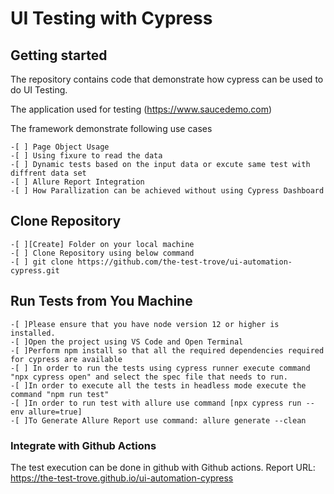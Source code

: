 # UI Testing with Cypress
## Getting started
The repository contains code that demonstrate how cypress can be used to do UI Testing.

The application used for testing (https://www.saucedemo.com)


The framework demonstrate following use cases 

    -[ ] Page Object Usage
    -[ ] Using fixure to read the data
    -[ ] Dynamic tests based on the input data or excute same test with diffrent data set 
    -[ ] Allure Report Integration
    -[ ] How Parallization can be achieved without using Cypress Dashboard

## Clone Repository
    -[ ][Create] Folder on your local machine
    -[ ] Clone Repository using below command
    -[ ] git clone https://github.com/the-test-trove/ui-automation-cypress.git

## Run Tests from You Machine
    -[ ]Please ensure that you have node version 12 or higher is installed.
    -[ ]Open the project using VS Code and Open Terminal
    -[ ]Perform npm install so that all the required dependencies required for cypress are available
    -[ ] In order to run the tests using cypress runner execute command "npx cypress open" and select the spec file that needs to run.
    -[ ]In order to execute all the tests in headless mode execute the command "npm run test"
    -[ ]In order to run test with allure use command [npx cypress run --env allure=true]
    -[ ]To Generate Allure Report use command: allure generate --clean


 ### Integrate with Github Actions
 The test execution can be done in github with Github actions.
 Report URL: https://the-test-trove.github.io/ui-automation-cypress 






